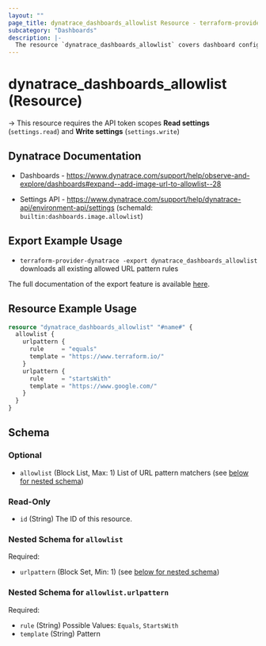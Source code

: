 ```yaml
---
layout: ""
page_title: dynatrace_dashboards_allowlist Resource - terraform-provider-dynatrace"
subcategory: "Dashboards"
description: |-
  The resource `dynatrace_dashboards_allowlist` covers dashboard configuration for allowed URL pattern rules
---
```


# dynatrace_dashboards_allowlist (Resource)

-> This resource requires the API token scopes **Read settings** (`settings.read`) and **Write settings** (`settings.write`)

## Dynatrace Documentation

- Dashboards - https://www.dynatrace.com/support/help/observe-and-explore/dashboards#expand--add-image-url-to-allowlist--28

- Settings API - https://www.dynatrace.com/support/help/dynatrace-api/environment-api/settings (schemaId: `builtin:dashboards.image.allowlist`)

## Export Example Usage

- `terraform-provider-dynatrace -export dynatrace_dashboards_allowlist` downloads all existing allowed URL pattern rules

The full documentation of the export feature is available [here](https://registry.terraform.io/providers/dynatrace-oss/dynatrace/latest/docs/guides/export-v2).

## Resource Example Usage

```terraform
resource "dynatrace_dashboards_allowlist" "#name#" {
  allowlist {
    urlpattern {
      rule     = "equals"
      template = "https://www.terraform.io/"
    }
    urlpattern {
      rule     = "startsWith"
      template = "https://www.google.com/"
    }
  }
}
```

<!-- schema generated by tfplugindocs -->
## Schema

### Optional

- `allowlist` (Block List, Max: 1) List of URL pattern matchers (see [below for nested schema](#nestedblock--allowlist))

### Read-Only

- `id` (String) The ID of this resource.

<a id="nestedblock--allowlist"></a>
### Nested Schema for `allowlist`

Required:

- `urlpattern` (Block Set, Min: 1) (see [below for nested schema](#nestedblock--allowlist--urlpattern))

<a id="nestedblock--allowlist--urlpattern"></a>
### Nested Schema for `allowlist.urlpattern`

Required:

- `rule` (String) Possible Values: `Equals`, `StartsWith`
- `template` (String) Pattern
 